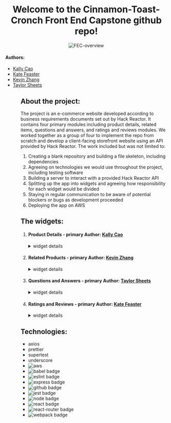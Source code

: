 <h1 align="center">
  Welcome to the Cinnamon-Toast-Cronch Front End Capstone github repo!
</h1>
<p align="center">
  <img src="https://media.giphy.com/media/6uKMx3bejVl6vqLJX8/giphy.gif" alt="FEC-overview" />
</p>
<h4> Authors: </h4>
<ul>
  <li><a href="https://github.com/kallycao" target="_blank">Kally Cao<a/></li>
  <li><a href="https://github.com/KateFeaster" target="_blank">Kate Feaster</a></li>
  <li><a href="https://github.com/KevZhang11" target="_blank">Kevin Zhang</a></li>
  <li><a href="https://github.com/Taylor-Sheets3" target="_blank">Taylor Sheets</a></li>
<ul>
<h2>
  About the project:
</h2>
<p> The project is an e-commerce website developed according to business requirements documents set out by Hack Reactor.  It contains four primary modules including product details, related items, questions and answers, and ratings and reviews modules.  We worked together as a group of four to implement the repo from scratch and develop a client-facing storefront website using an API provided by Hack Reactor.  The work included but was not limited to:
<ol>
  <li>Creating a blank repository and building a file skeleton, including dependencies</li>
  <li>Agreeing on technologies we would use throughout the project, including testing software</li>
  <li>Building a server to interact with a provided Hack Reactor API</li>
  <li>Splitting up the app into widgets and agreeing how responsibility for each widget would be divided</li>
  <li>Staying in regular communication to be aware of potential blockers or bugs as development proceeded</li>
  <li>Deploying the app on AWS</li>
</ol>

  <h2>
    The widgets:
  </h2>
  <ol>
    <li>
      <h4>Product Details - primary Author: <a href="https://github.com/kallycao" target="_blank">Kally Cao<a/></h4>
        <details>
          <summary>widget details</summary>
          <!--- TODO: USE THIS DIV TO DESCRIBE THE PRODUCT DETAILS WIDGET --->
        </details>
    </li>
    <li>
      <h4>Related Products - primary Author: <a href="https://github.com/KevZhang11" target="_blank">Kevin Zhang</a></h4>
        <details>
          <summary>widget details</summary>
          <!--- TODO: USE THIS DIV TO DESCRIBE THE RELATED PRODUCTS WIDGET --->
        </details>
    </li>
    <li>
      <h4>Questions and Answers - primary Author: <a href="https://github.com/Taylor-Sheets3" target="_blank">Taylor Sheets</a></h4>
        <details>
          <summary>widget details</summary>
          <p>
            The primary function of the questions and answers module is to allow asking and answering of questions for the selected product.  Users are able to submit a question as well as answers to existing questions, mark them as "helpful" to indicate a useful information, and report unhelpful answers.  A search bar is present at the top of the module that allows users to search for a specific question.  The search bar renders questions dynamically after 3 or more characters are typed, and resets the displayed questions list when users delete the query.
          </p>
          <p align="center">
            <img src="https://media.giphy.com/media/k4Il9mNXhhP0VJaiuV/giphy.gif" alt="search for a question" />
          </p>
          <p>
            Users can ask a question by pressing the "add a question" button, which opens up a form submission modal.
          </p>
          <p align="center">
            <img src="https://media.giphy.com/media/gOXLtEnkvP1fcxFDdD/giphy.gif" alt="add a question" />
          </p>
          <p>
            Users can answer a question by pressing the "Add answer" button, which opens a similar form submission modal.
          </p>
          <p align="center">
            <img src="https://media.giphy.com/media/YXVZ0bSOhOL6tZcLat/giphy.gif" alt="add an answer" />
          </p>
          <p>
            Questions and answers both appear in order of helpfulness.  Users can mark a question or an answer as helpful to increase the counter.  Users can do this once per question or answer.  By default, four questions are displayed on the screen with two answers per question.  Users can press the "see more questions" button to display two more questions on the screen. Filters applied by the search bar remain active when displaying more questions.  The number of questions displayed is reset to four if the user selects a different product.  The user can also choose to view all of the answers available for a given question by pressing the "Load more answers" button.  Doing this will switch the button text to "collapse answers" which restores the display to just two answers.
          </p>
          <p align="center">
            <img src="https://media.giphy.com/media/BlWnlLk0EVNyK9Doap/giphy.gif" alt="q&a accordion behavior" />
        </details>
    </li>
    <li>
      <h4>Ratings and Reviews - primary Author: <a href="https://github.com/KateFeaster" target="_blank">Kate Feaster</a></h4>
        <details>
          <summary>widget details</summary>
          <p>The ratings and reviews widget was designed to give shoppers an easily digestible overview of previous buyers' experiences with the displayed product and a way to provide their experience with the product. On the left side of the widget, the shopper is greeted with a rating summary that displays the average product rating, a rating breakdown, and a set of characteristic visualizations that summarize the elements of the product that previous buyers liked or disliked. Clicking on any of the rating breakdowns will filter the reviews by the chosen rating. Mutliple filters can be chosen and reviews of all filtered ratings will be shown.</p>
          <p align="center">
            <img src="https://media.giphy.com/media/bJ71hmIfErrVnDsWev/giphy.gif" alt="Ratings and Reviews widget" style="width: 40%; min-width: 400px"/>
          </p>
          <p>On the right side of the widget is a list of all of the reviews for the product that match the current filter. This list can be sorted by relevant reviews, newest reviews, or helpful reviews, and each individual review shows the buyer's overall rating, their display name and date posted, the content of their review including user uploaded photos, a seller response if present, and the number of other shoppers that found the review helpful. Shoppers can provide feedback on which reviews they found helpful, but to prevent spam, shoppers cannot mark the same review as helpful more than once.</p>
          <p align="center">
            <img src="https://media.giphy.com/media/UZx0Mrge6sov69UKXZ/giphy.gif" alt="Gif demonstrating the ratings and reviews' review list" style="width: 40%; min-width: 400px">
          </p>
          <p>The reviews list initially shows only two reviews for the product to keep load times short and to prevent the page from looking too busy. However, shoppers can load more reviews to keep reading if they are interested. As the length of the review list grows, the rating summary and sort bar stay visible at the top of the page to keep the page feeling managable. </p>
          <p align="center">
            <img src="https://media.giphy.com/media/M8nCk6Zueh8PhXnhyZ/giphy.gif" alt="Gif demonstrating the ratings and reviews' review list scrolling functionality" style="width: 40%; min-width: 400px">
          </p>
          <p> Buyers of the product also have the option of submitting a new review. Here, buyers can explain their experience with the product and upload images to show it off. To prevent spam or accidental submissions of incomplete reviews, all reviews are validated to ensure that fields are filled out correctly.</p>
          <p align="center">
            <img src="https://media.giphy.com/media/ijO5xyFOr6D650bq92/giphy.gif" alt="Gif demonstrating a buyer submitting a new review" style="width: 40%; min-width: 400px">
          </p>
        </details>
    </li>
  </ol>

  <h2>
    Technologies:
  </h2>
  <ul>
    <li>axios</li>
    <li>prettier</li>
    <li>supertest</li>
    <li>underscore</li>
    <li><img src="https://img.shields.io/badge/AWS-%23FF9900.svg?style=for-the-badge&logo=amazon-aws&logoColor=white" alt="aws" /></li>
    <li><img src="https://img.shields.io/badge/Babel-F9DC3e?style=for-the-badge&logo=babel&logoColor=black" alt="babel badge" /></li>
    <li><img src="https://img.shields.io/badge/ESLint-4B3263?style=for-the-badge&logo=eslint&logoColor=white" alt="eslint badge" /></li>
    <li><img src="https://img.shields.io/badge/express.js-%23404d59.svg?style=for-the-badge&logo=express&logoColor=%2361DAFB" alt="express badge" /></li>
    <li><img src="https://img.shields.io/badge/github-%23121011.svg?style=for-the-badge&logo=github&logoColor=white" alt="github badge" /></li>
    <li><img src="https://img.shields.io/badge/-jest-%23C21325?style=for-the-badge&logo=jest&logoColor=white" alt="jest badge" /></li>
    <li><img src="https://img.shields.io/badge/node.js-6DA55F?style=for-the-badge&logo=node.js&logoColor=white" alt="node badge" /></li>
    <li><img src="https://img.shields.io/badge/react-%2320232a.svg?style=for-the-badge&logo=react&logoColor=%2361DAFB" alt="react badge" /></li>
    <li><img src="https://img.shields.io/badge/React_Router-CA4245?style=for-the-badge&logo=react-router&logoColor=white" alt="react-router badge" /></li>
    <li><img src="https://img.shields.io/badge/webpack-%238DD6F9.svg?style=for-the-badge&logo=webpack&logoColor=black" alt="webpack badge" /></li>
  </ul>
